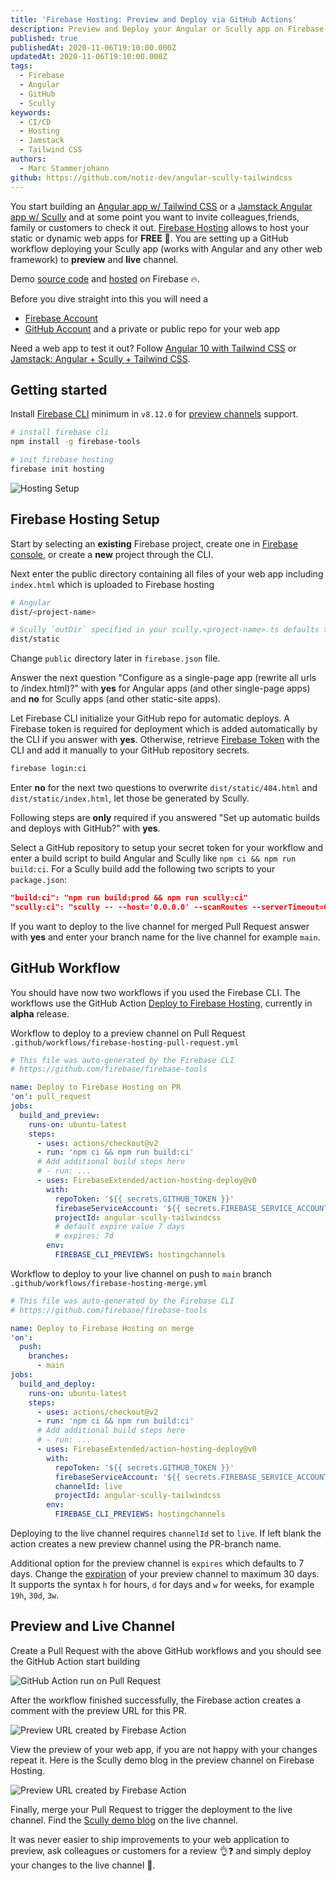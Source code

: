 ```yaml
---
title: 'Firebase Hosting: Preview and Deploy via GitHub Actions'
description: Preview and Deploy your Angular or Scully app on Firebase Hosting automated via GitHub Actions
published: true
publishedAt: 2020-11-06T19:10:00.000Z
updatedAt: 2020-11-06T19:10:00.000Z
tags:
  - Firebase
  - Angular
  - GitHub
  - Scully
keywords:
  - CI/CD
  - Hosting
  - Jamstack
  - Tailwind CSS
authors:
  - Marc Stammerjohann
github: https://github.com/notiz-dev/angular-scully-tailwindcss
---
```


You start building an [Angular app w/ Tailwind CSS](https://notiz.dev/blog/angular-10-with-tailwindcss) or a [Jamstack Angular app w/ Scully](https://notiz.dev/blog/jamstack-angular-scully-tailwind-css) and at some point you want to invite colleagues,friends, family or customers to check it out. [Firebase Hosting](https://firebase.google.com/docs/hosting/use-cases#what_is_firebase_hosting) allows to host your static or dynamic web apps for **FREE** 💸. You are setting up a GitHub workflow deploying your Scully app (works with Angular and any other web framework) to **preview** and **live** channel. 

Demo [source code](https://github.com/notiz-dev/angular-scully-tailwindcss) and [hosted](https://angular-scully-tailwindcss.web.app/blog) on Firebase 🔥.

Before you dive straight into this you will need a

* [Firebase Account](https://console.firebase.google.com/)
* [GitHub Account](https://github.com/join) and a private or public repo for your web app

Need a web app to test it out? Follow [Angular 10 with Tailwind CSS](https://notiz.dev/blog/angular-10-with-tailwindcss) or [Jamstack: Angular + Scully + Tailwind CSS](https://notiz.dev/blog/jamstack-angular-scully-tailwind-css).

## Getting started

Install [Firebase CLI](https://firebase.google.com/docs/cli#install_the_firebase_cli) minimum in `v8.12.0` for [preview channels](https://firebase.googleblog.com/2020/10/preview-channels-firebase-hosting.html) support.

```bash
# install firebase cli
npm install -g firebase-tools

# init firebase hosting
firebase init hosting
```

![Hosting Setup](assets/img/blog/firebase-hosting-preview-deploy/firebase-hosting-setup.gif)

## Firebase Hosting Setup

Start by selecting an **existing** Firebase project, create one in [Firebase console](https://console.firebase.google.com/), or create a **new** project through the CLI.

Next enter the public directory containing all files of your web app including `index.html` which is uploaded to Firebase hosting

```bash
# Angular
dist/<project-name>

# Scully `outDir` specified in your scully.<project-name>.ts defaults to
dist/static
```

Change `public` directory later in `firebase.json` file.

Answer the next question "Configure as a single-page app (rewrite all urls to /index.html)?" with **yes** for Angular apps (and other single-page apps) and **no** for Scully apps (and other static-site apps).

Let Firebase CLI initialize your GitHub repo for automatic deploys. A Firebase token is required for deployment which is added automatically by the CLI if you answer with **yes**. Otherwise, retrieve [Firebase Token](https://fireship.io/snippets/github-actions-deploy-angular-to-firebase-hosting/#step-8-firebase-token) with the CLI and add it manually to your GitHub repository secrets.

```bash
firebase login:ci
```

Enter **no** for the next two questions to overwrite `dist/static/404.html` and `dist/static/index.html`, let those be generated by Scully.

Following steps are **only** required if you answered "Set up automatic builds and deploys with GitHub?" with **yes**.

Select a GitHub repository to setup your secret token for your workflow and enter a build script to build Angular and Scully like `npm ci && npm run build:ci`. For a Scully build add the following two scripts to your `package.json`:

```json
"build:ci": "npm run build:prod && npm run scully:ci"
"scully:ci": "scully -- --host='0.0.0.0' --scanRoutes --serverTimeout=60000",
```

If you want to deploy to the live channel for merged Pull Request answer with **yes** and enter your branch name for the live channel for example `main`. 

## GitHub Workflow

You should have now two workflows if you used the Firebase CLI. The workflows use the GitHub Action [Deploy to Firebase Hosting](https://github.com/marketplace/actions/deploy-to-firebase-hosting), currently in **alpha** release.

Workflow to deploy to a preview channel on Pull Request `.github/workflows/firebase-hosting-pull-request.yml`

```yaml
# This file was auto-generated by the Firebase CLI
# https://github.com/firebase/firebase-tools

name: Deploy to Firebase Hosting on PR
'on': pull_request
jobs:
  build_and_preview:
    runs-on: ubuntu-latest
    steps:
      - uses: actions/checkout@v2
      - run: 'npm ci && npm run build:ci'
      # Add additional build steps here
      # - run: ...
      - uses: FirebaseExtended/action-hosting-deploy@v0
        with:
          repoToken: '${{ secrets.GITHUB_TOKEN }}'
          firebaseServiceAccount: '${{ secrets.FIREBASE_SERVICE_ACCOUNT_ANGULAR_SCULLY_TAILWINDCSS }}'
          projectId: angular-scully-tailwindcss
          # default expire value 7 days
          # expires: 7d
        env:
          FIREBASE_CLI_PREVIEWS: hostingchannels
```

Workflow to deploy to your live channel on push to `main` branch `.github/workflows/firebase-hosting-merge.yml`

```yaml
# This file was auto-generated by the Firebase CLI
# https://github.com/firebase/firebase-tools

name: Deploy to Firebase Hosting on merge
'on':
  push:
    branches:
      - main
jobs:
  build_and_deploy:
    runs-on: ubuntu-latest
    steps:
      - uses: actions/checkout@v2
      - run: 'npm ci && npm run build:ci'
      # Add additional build steps here
      # - run: ...
      - uses: FirebaseExtended/action-hosting-deploy@v0
        with:
          repoToken: '${{ secrets.GITHUB_TOKEN }}'
          firebaseServiceAccount: '${{ secrets.FIREBASE_SERVICE_ACCOUNT_ANGULAR_SCULLY_TAILWINDCSS }}'
          channelId: live
          projectId: angular-scully-tailwindcss
        env:
          FIREBASE_CLI_PREVIEWS: hostingchannels
```

Deploying to the live channel requires `channelId` set to `live`. If left blank the action creates a new preview channel using the PR-branch name. 

Additional option for the preview channel is `expires` which defaults to 7 days. Change the [expiration](https://firebase.google.com/docs/hosting/manage-hosting-resources#preview-channel-expiration) of your preview channel to maximum 30 days. It supports the syntax `h` for hours, `d` for days and `w` for weeks, for example `19h`, `30d`, `3w`.

## Preview and Live Channel

Create a Pull Request with the above GitHub workflows and you should see the GitHub Action start building

![GitHub Action run on Pull Request](assets/img/blog/firebase-hosting-preview-deploy/optimized/github-action-pull-request-building.png)

After the workflow finished successfully, the Firebase action creates a comment with the preview URL for this PR.

![Preview URL created by Firebase Action](assets/img/blog/firebase-hosting-preview-deploy/optimized/preview-url-created-by-firebase-action.png)

View the preview of your web app, if you are not happy with your changes repeat it. Here is the Scully demo blog in the preview channel on Firebase Hosting.

![Preview URL created by Firebase Action](assets/img/blog/firebase-hosting-preview-deploy/optimized/scully-preview-on-firebase-hosting.png)

Finally, merge your Pull Request to trigger the deployment to the live channel. Find the [Scully demo blog](https://angular-scully-tailwindcss.web.app/blog) on the live channel.

It was never easier to ship improvements to your web application to preview, ask colleagues or customers for a review 👌❓ and simply deploy your changes to the live channel 🚀. 
